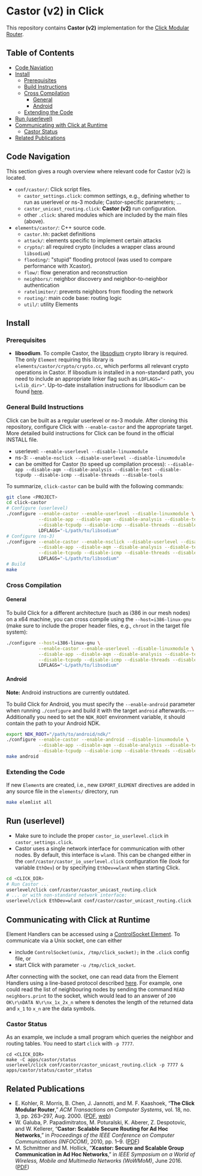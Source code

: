 # Castor (v2) in Click
This repository contains **Castor (v2)** implementation for the [Click Modular Router](http://www.read.cs.ucla.edu/click/).

## Table of Contents
* [Code Naviation](#code-navigation)
* [Install](#install)
	* [Prerequisites](#prerequisites)
	* [Build Instructions](#build-instructions)
	* [Cross Compilation](#cross-compilation)
		* [General](#general)
		* [Android](#android)
	* [Extending the Code](#extending-the-code)
* [Run (userlevel)](#run-userlevel)
* [Communicating with Click at Runtime](#communicating-with-click-at-runtime)
	* [Castor Status](#castor-status)
* [Related Publications](#related-publications)

## Code Navigation
This section gives a rough overview where relevant code for Castor (v2) is located.
* `conf/castor/`: Click script files.
	* `castor_settings.click`: common settings, e.g., defining whether to run as userlevel or ns-3 module; Castor-specific parameters; ...
	* `castor_unicast_routing.click`: **Castor (v2)** run configuration.
	* other `.click`: shared modules which are included by the main files (above).
* `elements/castor/`: C++ source code.
	* `castor.hh`: packet definitions
	* `attack/`: elements specific to implement certain attacks
	* `crypto/`: all required crypto (includes a wrapper class around `libsodium`)
	* `flooding/`: "stupid" flooding protocol (was used to compare performance with Xcastor).
	* `flow/`: flow generation and reconstruction
	* `neighbors/`: neighbor discovery and neighbor-to-neighbor authentication
	* `ratelimiter/`: prevents neighbors from flooding the network
	* `routing/`: main code base: routing logic
	* `util/`: utility Elements

## Install
### Prerequisites
* **libsodium**. To compile Castor, the [libsodium](https://download.libsodium.org/doc/) crypto library is required.
The only `Element` requiring this library is `elements/castor/crypto/crypto.cc`, which performs all relevant crypto operations in Castor.
If libsodium is installed in a non-standard path, you need to include an appropriate linker flag such as `LDFLAGS="-L<lib_dir>"`.
Up-to-date installation instructions for libsodium can be found [here](https://download.libsodium.org/doc/installation/index.html).

### General Build Instructions
Click can be built as a regular userlevel or ns-3 module.
After cloning this repository, configure Click with `--enable-castor` and the appropriate target. More detailed build instructions for Click can be found in the official INSTALL file.
* userlevel: `--enable-userlevel --disable-linuxmodule`
* ns-3: `--enable-nsclick --disable-userlevel --disable-linuxmodule`
* can be omitted for Castor (to speed up compilation process): `--disable-app --disable-aqm --disable-analysis --disable-test --disable-tcpudp --disable-icmp --disable-threads --disable-tools`

To summarize, `click-castor` can be build with the following commands:
```bash
git clone <PROJECT>
cd click-castor
# Configure (userlevel)
./configure --enable-castor --enable-userlevel --disable-linuxmodule \
            --disable-app --disable-aqm --disable-analysis --disable-test \
            --disable-tcpudp --disable-icmp --disable-threads --disable-tools \
            LDFLAGS="-L/path/to/libsodium"
# Configure (ns-3)
./configure --enable-castor --enable-nsclick --disable-userlevel --disable-linuxmodule \
            --disable-app --disable-aqm --disable-analysis --disable-test \
            --disable-tcpudp --disable-icmp --disable-threads --disable-tools \
            LDFLAGS="-L/path/to/libsodium"
# Build
make
```

### Cross Compilation

#### General
To build Click for a different architecture (such as i386 in our mesh nodes) on a x64 machine, you can cross compile using the `--host=i386-linux-gnu` (make sure to include the proper header files, e.g., `chroot` in the target file system):
```bash
./configure --host=i386-linux-gnu \
            --enable-castor --enable-userlevel --disable-linuxmodule \
            --disable-app --disable-aqm --disable-analysis --disable-test \
            --disable-tcpudp --disable-icmp --disable-threads --disable-tools \
            LDFLAGS="-L/path/to/libsodium"
```

#### Android
**Note:** Android instructions are currently outdated.

To build Click for Android, you must specify the `--enable-android` parameter when running `./configure` and build it with the target `android` afterwards.--- Additionally you need to set the `NDK_ROOT` environment variable, it should contain the path to your Android NDK.
```bash
export NDK_ROOT="/path/to/android/ndk/"
./configure --enable-castor --enable-android --disable-linuxmodule \
            --disable-app --disable-aqm --disable-analysis --disable-test \
            --disable-tcpudp --disable-icmp --disable-threads --disable-tools
make android
```

### Extending the Code
If new `Element`s are created, i.e., new `EXPORT_ELEMENT` directives are added in any source file in the `elements/` directory, run
```bash
make elemlist all
```

## Run (userlevel)
* Make sure to include the proper `castor_io_userlevel.click` in `castor_settings.click`.
* Castor uses a single network interface for communication with other nodes. By default, this interface is `wlan0`. This can be changed either in the `conf/castor/castor_io_userlevel.click` configuration file (look for variable `EthDev`) or by specifying `EthDev=wlanX` when starting Click.

```bash
cd <CLICK_DIR>
# Run Castor ...
userlevel/click conf/castor/castor_unicast_routing.click
# ... or with non-standard network interface:
userlevel/click EthDev=wlanX conf/castor/castor_unicast_routing.click
```

## Communicating with Click at Runtime
Element Handlers can be accessed using a [ControlSocket Element](http://read.cs.ucla.edu/click/elements/controlsocket).
To communicate via a Unix socket, one can either
- include `ControlSocket(unix, /tmp/click_socket);` in the `.click` config file, or
- start Click with parameter `-u /tmp/click_socket`.

After connecting with the socket, one can read data from the Element Handlers using a line-based protocol described [here](http://read.cs.ucla.edu/click/elements/controlsocket).
For example, one could read the list of neighbouring nodes by sending the command `READ neighbors.print` to the socket, which would lead to an answer of `200 OK\r\nDATA N\r\nx_1x_2x_n` where `N` denotes the length of the returned data and `x_1` to `x_n` are the data symbols.

### Castor Status
As an example, we include a small program which queries the neighbor and routing tables. You need to start `click` with `-p 7777`.
```
cd <CLICK_DIR>
make -C apps/castor/status
userlevel/click conf/castor/castor_unicast_routing.click -p 7777 &
apps/castor/status/castor_status
```

## Related Publications
* E. Kohler, R. Morris, B. Chen, J. Jannotti, and M. F. Kaashoek, “**The Click Modular Router**,” *ACM Transactions on Computer Systems*, vol. 18, no. 3, pp. 263–297, Aug. 2000. ([PDF](https://pdos.csail.mit.edu/papers/click:tocs00/paper.pdf), [web](http://read.cs.ucla.edu/click/click))
* W. Galuba, P. Papadimitratos, M. Poturalski, K. Aberer, Z. Despotovic, and W. Kellerer, “**Castor: Scalable Secure Routing for Ad Hoc Networks**,” in *Proceedings of the IEEE Conference on Computer Communications (INFOCOM)*, 2010, pp. 1–9. ([PDF](https://infoscience.epfl.ch/record/148217/files/castor.pdf))
* M. Schmittner and M. Hollick, “**Xcastor: Secure and Scalable Group Communication in Ad Hoc Networks**,” in *IEEE Symposium on a World of Wireless, Mobile and Multimedia Networks (WoWMoM)*, June 2016. ([PDF](https://www.informatik.tu-darmstadt.de/fileadmin/user_upload/Group_SEEMOO/milan_schmittner/xcastor-wowmom16.pdf))
